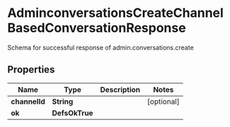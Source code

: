 

# AdminconversationsCreateChannelBasedConversationResponse

Schema for successful response of admin.conversations.create

## Properties

| Name | Type | Description | Notes |
|------------ | ------------- | ------------- | -------------|
|**channelId** | **String** |  |  [optional] |
|**ok** | **DefsOkTrue** |  |  |



